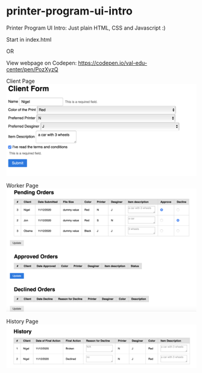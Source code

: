 # printer-program-ui-intro
Printer Program UI Intro: Just plain HTML, CSS and Javascript :) 

Start in index.html

OR

View webpage on Codepen: https://codepen.io/val-edu-center/pen/PozXyzQ

Client Page
![Alt text](/screenshots/Client.png?raw=true "Client Page")

Worker Page
![Alt text](/screenshots/Worker.png?raw=true "Worker Page")

History Page
![Alt text](/screenshots/History.png?raw=true "History Page")
